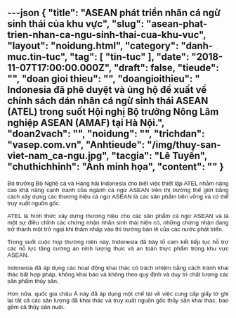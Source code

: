 ---json
{
    "title": "ASEAN phát triển nhãn cá ngừ sinh thái của khu vực",
    "slug": "asean-phat-trien-nhan-ca-ngu-sinh-thai-cua-khu-vuc",
    "layout": "noidung.html",
    "category": "danh-muc.tin-tuc",
    "tag": [
        "tin-tuc"
    ],
    "date": "2018-11-07T17:00:00.000Z",
    "draft": false,
    "tieude": "",
    "doan gioi thieu": "",
    "doangioithieu": " Indonesia đã phê duyệt và ủng hộ đề xuất về chính sách dán nhãn cá ngừ sinh thái ASEAN (ATEL) trong suốt Hội nghị Bộ trưởng Nông Lâm nghiệp ASEAN (AMAF) tại Hà Nội.",
    "doan2vach": "",
    "noidung": "",
    "trichdan": "vasep.com.vn",
    "Anhtieude": "/img/thuy-san-viet-nam_ca-ngu.jpg",
    "tacgia": "Lê Tuyến",
    "chuthichhinh": "Ảnh minh họa",
    "__content__": ""
}
---
<p style="margin-left:0cm; margin-right:0cm; text-align:justify"><span style="font-size:13px"><span style="color:#1b1b1b"><span style="font-family:Arial"><span style="background-color:#ffffff"><span style="font-size:10pt">Bộ trưởng Bộ Nghề c&aacute; v&agrave; H&agrave;ng hải Indonesia cho biết việc thiết lập ATEL nhằm n&acirc;ng cao khả năng cạnh tranh của ng&agrave;nh c&aacute; ngừ ASEAN tr&ecirc;n thị trường thế giới bằng c&aacute;ch x&acirc;y dựng c&aacute;c thương hiệu c&aacute; ngừ ASEAN l&agrave; c&aacute;c sản phẩm bền vững v&agrave; c&oacute; thể truy xuất nguồn gốc.</span></span></span></span></span></p>

<p style="margin-left:0cm; margin-right:0cm; text-align:justify"><span style="font-size:13px"><span style="color:#1b1b1b"><span style="font-family:Arial"><span style="background-color:#ffffff"><span style="font-size:10pt">ATEL l&agrave; h&igrave;nh thức x&acirc;y dựng thương hiệu cho c&aacute;c sản phẩm c&aacute; ngừ ASEAN v&agrave; l&agrave; một sự điều chỉnh c&aacute;c chứng nhận nh&atilde;n sinh th&aacute;i hiện c&oacute;, những chứng nhận đang trở th&agrave;nh một trở ngại khi th&acirc;m nhập v&agrave;o thị trường b&aacute;n lẻ của c&aacute;c nước ph&aacute;t triển.</span></span></span></span></span></p>

<p style="margin-left:0cm; margin-right:0cm; text-align:justify"><span style="font-size:13px"><span style="color:#1b1b1b"><span style="font-family:Arial"><span style="background-color:#ffffff"><span style="font-size:10pt">Trong suốt cuộc họp thường ni&ecirc;n n&agrave;y, Indonesia đ&atilde; b&agrave;y tỏ cam kết tiếp tục hỗ trợ c&aacute;c nỗ lực tăng cường an ninh lượng thực v&agrave; an to&agrave;n thực phẩm trong khu vực ASEAN.</span></span></span></span></span></p>

<p style="margin-left:0cm; margin-right:0cm; text-align:justify"><span style="font-size:13px"><span style="color:#1b1b1b"><span style="font-family:Arial"><span style="background-color:#ffffff"><span style="font-size:10pt">Indonesia đ&atilde; &aacute;p dụng c&aacute;c hoạt động khai th&aacute;c c&oacute; tr&aacute;ch nhiệm bằng c&aacute;ch tr&aacute;nh khai th&aacute;c bất hợp ph&aacute;p, kh&ocirc;ng khai b&aacute;o v&agrave; kh&ocirc;ng theo quy định v&agrave; duy tr&igrave; chất lượng c&aacute;c sản phẩm thủy sản.</span></span></span></span></span></p>

<p style="margin-left:0cm; margin-right:0cm; text-align:justify"><span style="font-size:13px"><span style="color:#1b1b1b"><span style="font-family:Arial"><span style="background-color:#ffffff"><span style="font-size:10pt">Hơn nữa, quốc gia ch&acirc;u &Aacute; n&agrave;y đ&atilde; &aacute;p dụng một chế t&agrave;i về việc cung cấp giấy tờ ghi lại tất cả c&aacute;c sản lượng đ&atilde; khai th&aacute;c v&agrave; truy xuất nguồn gốc thủy sản khai th&aacute;c, bao gồm cả thủy sản nu&ocirc;i.</span></span></span></span></span></p>
